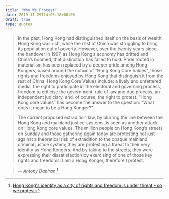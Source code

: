 ```yaml
---
title: "Why We Protest"
date: 2019-11-29T14:05:18+08:00
draft: true
type: quotes
---
```


> In the past, Hong Kong had distinguished itself on the basis of wealth: Hong Kong was rich, while the rest of China was struggling to bring its population out of poverty. However, over the twenty years since the handover in 1997, as Hong Kong’s economy has drifted and China’s boomed, that distinction has failed to hold. Pride rooted in materialism has been replaced by a deeper pride among Hong Kongers, based around the notion of “Hong Kong Core Values”, those rights and freedoms enjoyed by Hong Kong that distinguish it from the rest of China. Hong Kong Core Values include: a lively and unfettered media, the right to participate in the electoral and governing process, freedom to criticise the government, rule of law and due process, an independent judiciary, and, of course, the right to protest. “Hong Kong core values” has become the answer to the question: “What does it mean to be a Hong Konger?”

> The current proposed extradition law, by blurring the line between the Hong Kong and mainland justice systems, is seen as another attack on Hong Kong core values. The million people on Hong Kong’s streets on Sunday and those gathering again today are protesting not just against a theoretical risk of extradition to the opaque mainland criminal justice system; they are protesting a threat to their very identity as Hong Kongers. And by taking to the streets, they were expressing their dissatisfaction by exercising of one of those key rights and freedoms: I am a Hong Konger, therefore I protest.

> -- <cite>Antony Dapiran</cite> [^fn]

[^fn]: [Hong Kong's identity as a city of rights and freedom is under threat – so we protest](https://www.theguardian.com/commentisfree/2019/jun/12/hong-kongs-identity-as-a-city-of-rights-and-freedom-is-under-threat-so-we-protest)